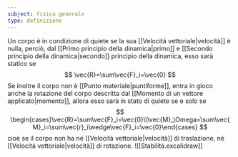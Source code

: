 ```yaml
---
subject: fisica generale
type: definizione
---
```

Un corpo è in condizione di quiete se la sua [[Velocità vettoriale|velocità]] è nulla, perciò, dal [[Primo principio della dinamica|primo]] e [[Secondo principio della dinamica|secondo]] principio della dinamica, esso sarà statico se
$$
\vec{R}=\sum\vec{F}_i=\vec{0}
$$
Se inoltre il corpo non è [[Punto materiale|puntiforme]], entra in gioco anche la rotazione del corpo descritta dal [[Momento di un vettore applicato|momento]], allora esso sarà in stato di quiete se e solo se
$$
\begin{cases}\vec{R}=\sum\vec{F}_i=\vec{0}\\\vec{M}_\Omega=\sum\vec{M}_i=\sum\vec{r}_i\wedge\vec{F}_i=\vec{0}\end{cases}
$$
cioè se il corpo non ha né [[Velocità vettoriale|velocità]] di traslazione, né [[Velocità vettoriale|velocità]] di rotazione.
![[Stabilità.excalidraw]]